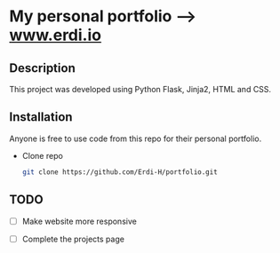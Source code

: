 # My personal portfolio --> <a target="_blank" href="https://www.erdi.io/">www.erdi.io</a>

## Description
This project was developed using Python Flask, Jinja2, HTML and CSS.

## Installation
Anyone is free to use code from this repo for their personal portfolio.
- Clone repo
    ```bash
    git clone https://github.com/Erdi-H/portfolio.git
    ```

## TODO
- [ ] Make website more responsive
- [ ] Complete the projects page


